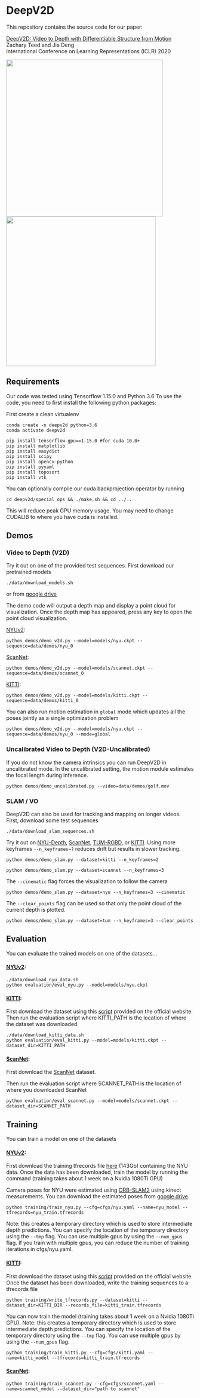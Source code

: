 # DeepV2D
This repository contains the source code for our paper:

[DeepV2D: Video to Depth with Differentiable Structure from Motion](https://arxiv.org/abs/1812.04605)<br/>
Zachary Teed and Jia Deng<br/>
International Conference on Learning Representations (ICLR) 2020<br/>

<img src="data/Depths.png" width="420"> <img src="data/demo.gif" width="400">


## Requirements
Our code was tested using Tensorflow 1.15.0 and Python 3.6 To use the code, you need to first install the following python packages:

First create a clean virtualenv 

  ```Shell
  conda create -n deepv2d python=3.6
  conda activate deepv2d
  ```

  ```Shell
  pip install tensorflow-gpu==1.15.0 #for cuda 10.0+
  pip install matplotlib
  pip install easydict
  pip install scipy
  pip install opencv-python
  pip install pyyaml
  pip install toposort
  pip install vtk
  ```

You can optionally compile our cuda backprojection operator by running

```Shell
cd deepv2d/special_ops && ./make.sh && cd ../..
```

This will reduce peak GPU memory usage. You may need to change CUDALIB to where you have cuda is installed.


## Demos

### Video to Depth (V2D)

Try it out on one of the provided test sequences. First download our pretrained models

```Shell
./data/download_models.sh
```
or from [google drive](https://drive.google.com/file/d/1pEUwOw_aOCIz53dGXOnU3KXArzR41YAV/view?usp=sharing)

The demo code will output a depth map and display a point cloud for visualization. Once the depth map has appeared, press any key to open the point cloud visualization.

[NYUv2](https://cs.nyu.edu/~silberman/datasets/nyu_depth_v2.html):
```Shell
python demos/demo_v2d.py --model=models/nyu.ckpt --sequence=data/demos/nyu_0
```

[ScanNet](http://www.scan-net.org/):
```Shell
python demos/demo_v2d.py --model=models/scannet.ckpt --sequence=data/demos/scannet_0
```

[KITTI](http://www.cvlibs.net/datasets/kitti/):
```Shell
python demos/demo_v2d.py --model=models/kitti.ckpt --sequence=data/demos/kitti_0
```

You can also run motion estimation in `global` mode which updates all the poses jointly as a single optimization problem

```Shell
python demos/demo_v2d.py --model=models/nyu.ckpt --sequence=data/demos/nyu_0 --mode=global
```

### Uncalibrated Video to Depth (V2D-Uncalibrated)

If you do not know the camera intrinsics you can run DeepV2D in uncalibrated mode. In the uncalibrated setting, the motion module estimates the focal length during inference. 

```Shell
python demos/demo_uncalibrated.py --video=data/demos/golf.mov
```


### SLAM / VO

DeepV2D can also be used for tracking and mapping on longer videos. First, download some test sequences

```Shell
./data/download_slam_sequences.sh
```

Try it out on [NYU-Depth](https://cs.nyu.edu/~silberman/datasets/nyu_depth_v2.html), [ScanNet](http://www.scan-net.org/), [TUM-RGBD](https://vision.in.tum.de/data/datasets/rgbd-dataset), or [KITTI](http://www.cvlibs.net/datasets/kitti/). Using more keyframes `--n_keyframes=?` reduces drift but results in slower tracking.


```Shell
python demos/demo_slam.py --dataset=kitti --n_keyframes=2
```

```Shell
python demos/demo_slam.py --dataset=scannet --n_keyframes=3
```

The `--cinematic` flag forces the visualization to follow the camera
```Shell
python demos/demo_slam.py --dataset=nyu --n_keyframes=3 --cinematic
```

The `--clear_points` flag can be used so that only the point cloud of the current depth is plotted.
```Shell
python demos/demo_slam.py --dataset=tum --n_keyframes=3 --clear_points
```


## Evaluation

You can evaluate the trained models on one of the datasets...

#### [NYUv2](https://cs.nyu.edu/~silberman/datasets/nyu_depth_v2.html):
```Shell
./data/download_nyu_data.sh
python evaluation/eval_nyu.py --model=models/nyu.ckpt
```

#### [KITTI](http://www.cvlibs.net/datasets/kitti/):
First download the dataset using this [script](http://www.cvlibs.net/download.php?file=raw_data_downloader.zip) provided on the official website. Then run the evaluation script where KITTI_PATH is the location of where the dataset was downloaded

```Shell
./data/download_kitti_data.sh
python evaluation/eval_kitti.py --model=models/kitti.ckpt --dataset_dir=KITTI_PATH
```

#### [ScanNet](http://www.scan-net.org/):
First download the [ScanNet](https://github.com/ScanNet/ScanNet) dataset.

Then run the evaluation script where SCANNET_PATH is the location of where you downloaded ScanNet

```Shell
python evaluation/eval_scannet.py --model=models/scannet.ckpt --dataset_dir=SCANNET_PATH
```


## Training

You can train a model on one of the datasets

#### [NYUv2](https://cs.nyu.edu/~silberman/datasets/nyu_depth_v2.html):
First download the training tfrecords file [here](https://drive.google.com/file/d/1-kfW55tpwxFVfv9AL76IFXWuNMBE3b7Y/view?usp=sharing
) (143Gb) containing the NYU data. Once the data has been downloaded, train the model by running the command (training takes about 1 week on a Nvidia 1080Ti GPU)

Camera poses for NYU were estimated using [ORB-SLAM2](https://github.com/raulmur/ORB_SLAM2) using kinect measurements. You can download the estimated poses from [google drive](https://drive.google.com/file/d/13L8ZrFQM1Jlghicvi6dACosK2hu2T45g/view?usp=sharing).

```Shell
python training/train_nyu.py --cfg=cfgs/nyu.yaml --name=nyu_model --tfrecords=nyu_train.tfrecords
```

Note: this creates a temporary directory which is used to store intermediate depth predictions. You can specify the location of the temporary directory using the `--tmp` flag. You can use multiple gpus by using the `--num_gpus` flag. If you train with multiple gpus, you can reduce the number of training iterations in cfgs/nyu.yaml.



#### [KITTI](http://www.cvlibs.net/datasets/kitti/):
First download the dataset using this [script](http://www.cvlibs.net/download.php?file=raw_data_downloader.zip) provided on the official website. Once the dataset has been downloaded, write the training sequences to a tfrecords file

```Shell
python training/write_tfrecords.py --dataset=kitti --dataset_dir=KITTI_DIR --records_file=kitti_train.tfrecords
```

You can now train the model (training takes about 1 week on a Nvidia 1080Ti GPU). Note: this creates a temporary directory which is used to store intermediate depth predictions. You can specify the location of the temporary directory using the `--tmp` flag. You can use multiple gpus by using the `--num_gpus` flag.

```Shell
python training/train_kitti.py --cfg=cfgs/kitti.yaml --name=kitti_model --tfrecords=kitti_train.tfrecords
```

#### [ScanNet](http://www.scan-net.org/):
```Shell
python training/train_scannet.py --cfg=cfgs/scannet.yaml --name=scannet_model --dataset_dir="path to scannet"
```